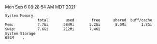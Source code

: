 Mon Sep  6 08:28:54 AM MDT 2021
```bash
System Memory
               total        used        free      shared  buff/cache   available
Mem:           7.7Gi       584Mi       5.2Gi       8.0Mi       1.8Gi       6.8Gi
Swap:          7.6Gi       212Mi       7.4Gi
System Storage
654M	.
```
```bash
